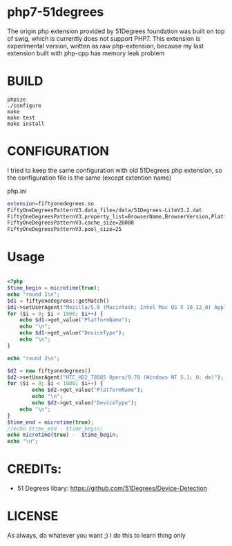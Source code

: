 # php7-51degrees

The origin php extension provided by 51Degrees foundation was built on top of swig, which is currently does not support PHP7.
This extension is experimental version, written as raw php-extension, because my last extension built with php-cpp has memory leak problem 


# BUILD


```
phpize
./configure
make
make test
make install 
```


# CONFIGURATION

I tried to keep the same configuration with old 51Degrees php extension, so the configuration file is the same (except extention name)


php.ini

```bash
extension=fiftyonedegrees.so
FiftyOneDegreesPatternV3.data_file=/data/51Degrees-LiteV3.2.dat
FiftyOneDegreesPatternV3.property_list=BrowserName,BrowserVersion,PlatformName,PlatformVersion,DeviceType,IsTablet,IsMobile,ScreenPixelsWidth,ScreenPixelsHeight
FiftyOneDegreesPatternV3.cache_size=20000
FiftyOneDegreesPatternV3.pool_size=25
```


# Usage



```php

<?php
$time_begin = microtime(true);
echo "round 1\n";
$d1 = fiftyonedegrees::getMatch()
$d1->setUserAgent("Mozilla/5.0 (Macintosh; Intel Mac OS X 10_12_0) AppleWebKit/537.36 (KHTML, like Gecko) Chrome/54.0.2840.98 Safari/537.36");
for ($i = 0; $i < 1000; $i++) {
	echo $d1->get_value("PlatformName");
	echo "\n";
	echo $d1->get_value("DeviceType");
	echo "\n";
}

echo "round 2\n";

$d2 = new fiftyonedegrees()
$d2->setUserAgent("HTC_HD2_T8585 Opera/9.70 (Windows NT 5.1; U; de)");
for ($i = 0; $i < 1000; $i++) {
        echo $d2->get_value("PlatformName");
        echo "\n";
        echo $d2->get_value("DeviceType");
	echo "\n";
}
$time_end = microtime(true);
//echo $time_end - $time_begin;
echo microtime(true) -  $time_begin;
echo "\n";

``` 




# CREDITs:

- 51 Degrees libary: https://github.com/51Degrees/Device-Detection


# LICENSE

As always, do whatever you want ;)
I do this to learn thing only



